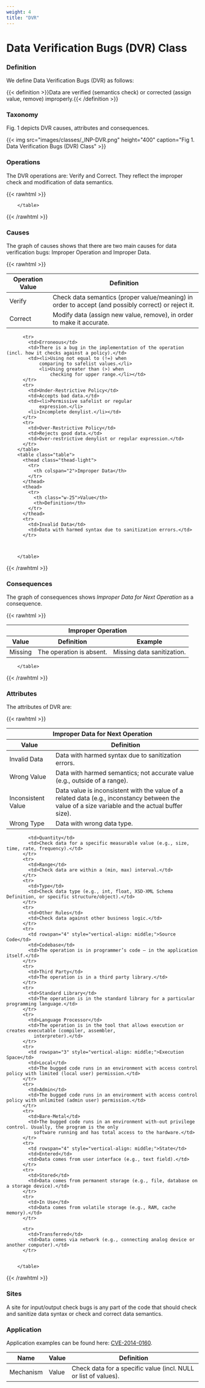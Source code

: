 ```yaml
---
weight: 4
title: "DVR"
---
```

# Data Verification Bugs (DVR) Class

### Definition

We define Data Verification Bugs (DVR) as follows:

{{< definition >}}Data are verified (semantics check) or corrected (assign value, remove) improperly.{{< /definition >}}

### Taxonomy

Fig. 1 depicts DVR causes, attributes and consequences.

{{< img src="images/classes/_INP-DVR.png" height="400" caption="Fig 1. Data Verification Bugs (DVR) Class" >}}

### Operations

The DVR operations are: Verify and Correct. They reflect the improper check and modification of data semantics.

{{< rawhtml >}}
<table class="table">
          <thead>
            <tr>
              <th class="w-25">Operation Value</th>
              <th>Definition</th>
            </tr>
          </thead>
          <tr>
            <td>Verify</td>
            <td>Check data semantics (proper value/meaning) in order to accept (and possibly correct) or reject it.</td>
          </tr>
          <tr>
            <td>Correct</td>
            <td>Modify data (assign new value, remove), in order to make it accurate.</td>
          </tr>
          

        </table>
{{< /rawhtml >}}

### Causes

The graph of causes shows that there are two main causes for data verification bugs: Improper Operation and Improper Data.

{{< rawhtml >}}
<table class="table">
          <thead class="thead-light">
            <tr>
              <th colspan="3">Improper Operation</th>
            </tr>
          </thead>
          <thead>
            <tr>
              <th class="w-25">Value</th>
              <th>Definition</th>
              <th>Example</th>
            </tr>
          </thead>
          <tr>
            <td>Missing</td>
            <td>The operation is absent.</td>
            <td>Missing data sanitization.</td>
          </tr>
          
          <tr>
            <td>Erroneous</td>
            <td>There is a bug in the implementation of the operation (incl. how it checks against a policy).</td>
            <td><li>Using not equal to (!=) when
                comparing to safelist values.</li>
                <li>Using greater than (>) when
                    checking for upper range.</li></td>
          </tr>
          <tr>
            <td>Under-Restrictive Policy</td>
            <td>Accepts bad data.</td>
            <td><li>Permissive safelist or regular
                expression.</li>
            <li>Incomplete denylist.</li></td>
          </tr>
          <tr>
            <td>Over-Restrictive Policy</td>
            <td>Rejects good data.</td>
            <td>Over-restrictive denylist or regular expression.</td>
          </tr>
        </table>
        <table class="table">
          <thead class="thead-light">
            <tr>
              <th colspan="2">Improper Data</th>
            </tr>
          </thead>
          <thead>
            <tr>
              <th class="w-25">Value</th>
              <th>Definition</th>
            </tr>
          </thead>
          <tr>
            <td>Invalid Data</td>
            <td>Data with harmed syntax due to sanitization errors.</td>
          </tr>
          
          

        </table>
{{< /rawhtml >}}

### Consequences

The graph of consequences shows _Improper Data for Next Operation_ as a consequence.

{{< rawhtml >}}
<table class="table">
          <thead class="thead-light">
            <tr>
              <th colspan="2">Improper Data for Next Operation</th>
            </tr>
          </thead>
          <thead>
            <tr>
              <th class="w-25">Value</th>
              <th>Definition</th>
            </tr>
          </thead>
          <tr>
            <td>Invalid Data</td>
            <td>Data with harmed syntax due to sanitization errors.</td>
          </tr>
          <tr>
            <td>Wrong Value</td>
            <td>Data with harmed semantics; not accurate value (e.g., outside of a range).</td>
          </tr>
          <tr>
            <td>Inconsistent Value</td>
            <td>Data value is inconsistent with the value of a related data (e.g., inconstancy between the value of a size variable and the actual buffer size).</td>
          </tr>
          <tr>
            <td>Wrong Type</td>
            <td>Data with wrong data type.</td>
          </tr>
          


        </table>
{{< /rawhtml >}}

### Attributes

The attributes of DVR are:

{{< rawhtml >}}
 <table class="table">
          <thead>
            <tr>
              <th>Name</th>
              <th>Value</th>
              <th>Definition</th>
            </tr>
          </thead>
          <tr>
            <td rowspan="5" style="vertical-align: middle;">Mechanism</td>
            <td>Value</td>
            <td>Check data for a specific value (incl. NULL or list of values).</td>
          </tr>
          <tr>
            
            <td>Quantity</td>
            <td>Check data for a specific measurable value (e.g., size, time, rate, frequency).</td>
          </tr>
          <tr>
            <td>Range</td>
            <td>Check data are within a (min, max) interval.</td>
          </tr>
          <tr>
            <td>Type</td>
            <td>Check data type (e.g., int, float, XSD-XML Schema Definition, or specific structure/object).</td>
          </tr>
          <tr>
            <td>Other Rules</td>
            <td>Check data against other business logic.</td>
          </tr>
          <tr>
            <td rowspan="4" style="vertical-align: middle;">Source Code</td>
            <td>Codebase</td>
            <td>The operation is in programmer’s code – in the application itself.</td>
          </tr>
          <tr>
            <td>Third Party</td>
            <td>The operation is in a third party library.</td>
          </tr>
          <tr>
            <td>Standard Library</td>
            <td>The operation is in the standard library for a particular programming language.</td>
          </tr>
          <tr>
            <td>Language Processor</td>
            <td>The operation is in the tool that allows execution or creates executable (compiler, assembler,
              interpreter).</td>
          </tr>
          <tr>
            <td rowspan="3" style="vertical-align: middle;">Execution Space</td>
            <td>Local</td>
            <td>The bugged code runs in an environment with access control policy with limited (local user) permission.</td>
          </tr>
          <tr>
            <td>Admin</td>
            <td>The bugged code runs in an environment with access control policy with unlimited (admin user) permission.</td>
          </tr>
          <tr>
            <td>Bare-Metal</td>
            <td>The bugged code runs in an environment with-out privilege control. Usually, the program is the only
              software running and has total access to the hardware.</td>
          </tr>
          <tr>
            <td rowspan="4" style="vertical-align: middle;">State</td>
            <td>Entered</td>
            <td>Data comes from user interface (e.g., text field).</td>
          </tr>
          <tr>
            <td>Stored</td>
            <td>Data comes from permanent storage (e.g., file, database on a storage device).</td>
          </tr>
          <tr>
            <td>In Use</td>
            <td>Data comes from volatile storage (e.g., RAM, cache memory).</td>
          </tr>

          <tr>
            <td>Transferred</td>
            <td>Data comes via network (e.g., connecting analog device or another computer).</td>
          </tr>
          

        </table>
{{< /rawhtml >}}

### Sites

A site for input/output check bugs is any part of the code that should check and sanitize data syntax or check and correct data semantics.

### Application

Application examples can be found here: [CVE-2014-0160](/Examples/CVE-2014-0160). 